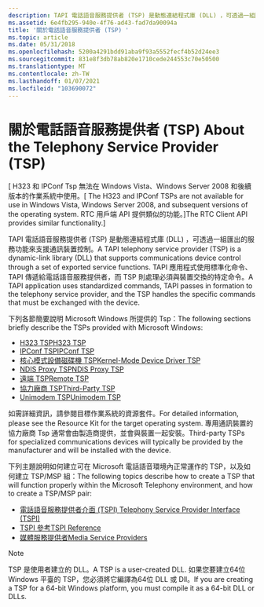```yaml
---
description: TAPI 電話語音服務提供者 (TSP) 是動態連結程式庫 (DLL) ，可透過一組匯出的服務功能來支援通訊裝置控制。
ms.assetid: 6e4fb295-940e-4f76-ad43-fad7da90094a
title: '關於電話語音服務提供者 (TSP) '
ms.topic: article
ms.date: 05/31/2018
ms.openlocfilehash: 5200a4291bdd91aba9f93a5552fecf4b52d24ee3
ms.sourcegitcommit: 831e8f3db78ab820e1710cede244553c70e50500
ms.translationtype: MT
ms.contentlocale: zh-TW
ms.lasthandoff: 01/07/2021
ms.locfileid: "103690072"
---
```

# <a name="about-the-telephony-service-provider-tsp"></a><span data-ttu-id="c9e46-103">關於電話語音服務提供者 (TSP) </span><span class="sxs-lookup"><span data-stu-id="c9e46-103">About the Telephony Service Provider (TSP)</span></span>

<span data-ttu-id="c9e46-104">\[ H323 和 IPConf Tsp 無法在 Windows Vista、Windows Server 2008 和後續版本的作業系統中使用。</span><span class="sxs-lookup"><span data-stu-id="c9e46-104">\[ The H323 and IPConf TSPs are not available for use in Windows Vista, Windows Server 2008, and subsequent versions of the operating system.</span></span> <span data-ttu-id="c9e46-105">RTC 用戶端 API 提供類似的功能。\]</span><span class="sxs-lookup"><span data-stu-id="c9e46-105">The RTC Client API provides similar functionality.\]</span></span>

<span data-ttu-id="c9e46-106">TAPI 電話語音服務提供者 (TSP) 是動態連結程式庫 (DLL) ，可透過一組匯出的服務功能來支援通訊裝置控制。</span><span class="sxs-lookup"><span data-stu-id="c9e46-106">A TAPI telephony service provider (TSP) is a dynamic-link library (DLL) that supports communications device control through a set of exported service functions.</span></span> <span data-ttu-id="c9e46-107">TAPI 應用程式使用標準化命令、TAPI 傳遞給電話語音服務提供者，而 TSP 則處理必須與裝置交換的特定命令。</span><span class="sxs-lookup"><span data-stu-id="c9e46-107">A TAPI application uses standardized commands, TAPI passes in formation to the telephony service provider, and the TSP handles the specific commands that must be exchanged with the device.</span></span>

<span data-ttu-id="c9e46-108">下列各節簡要說明 Microsoft Windows 所提供的 Tsp：</span><span class="sxs-lookup"><span data-stu-id="c9e46-108">The following sections briefly describe the TSPs provided with Microsoft Windows:</span></span>

-   [<span data-ttu-id="c9e46-109">H323 TSP</span><span class="sxs-lookup"><span data-stu-id="c9e46-109">H323 TSP</span></span>](h323-tsp.md)
-   [<span data-ttu-id="c9e46-110">IPConf TSP</span><span class="sxs-lookup"><span data-stu-id="c9e46-110">IPConf TSP</span></span>](ipconf-tsp.md)
-   [<span data-ttu-id="c9e46-111">核心模式設備磁碟機 TSP</span><span class="sxs-lookup"><span data-stu-id="c9e46-111">Kernel-Mode Device Driver TSP</span></span>](kernel-mode-device-driver-tsp.md)
-   [<span data-ttu-id="c9e46-112">NDIS Proxy TSP</span><span class="sxs-lookup"><span data-stu-id="c9e46-112">NDIS Proxy TSP</span></span>](ndis-proxy-tsp.md)
-   [<span data-ttu-id="c9e46-113">遠端 TSP</span><span class="sxs-lookup"><span data-stu-id="c9e46-113">Remote TSP</span></span>](remote-tsp.md)
-   [<span data-ttu-id="c9e46-114">協力廠商 TSP</span><span class="sxs-lookup"><span data-stu-id="c9e46-114">Third-Party TSP</span></span>](third-party-tsp.md)
-   [<span data-ttu-id="c9e46-115">Unimodem TSP</span><span class="sxs-lookup"><span data-stu-id="c9e46-115">Unimodem TSP</span></span>](unimodem-tsp.md)

<span data-ttu-id="c9e46-116">如需詳細資訊，請參閱目標作業系統的資源套件。</span><span class="sxs-lookup"><span data-stu-id="c9e46-116">For detailed information, please see the Resource Kit for the target operating system.</span></span> <span data-ttu-id="c9e46-117">專用通訊裝置的協力廠商 Tsp 通常會由製造商提供，並會與裝置一起安裝。</span><span class="sxs-lookup"><span data-stu-id="c9e46-117">Third-party TSPs for specialized communications devices will typically be provided by the manufacturer and will be installed with the device.</span></span>

<span data-ttu-id="c9e46-118">下列主題說明如何建立可在 Microsoft 電話語音環境內正常運作的 TSP，以及如何建立 TSP/MSP 組：</span><span class="sxs-lookup"><span data-stu-id="c9e46-118">The following topics describe how to create a TSP that will function properly within the Microsoft Telephony environment, and how to create a TSP/MSP pair:</span></span>

-   [<span data-ttu-id="c9e46-119">電話語音服務提供者介面 (TSPI) </span><span class="sxs-lookup"><span data-stu-id="c9e46-119">Telephony Service Provider Interface (TSPI)</span></span>](telephony-service-provider-interface-tspi-.md)
-   [<span data-ttu-id="c9e46-120">TSPI 參考</span><span class="sxs-lookup"><span data-stu-id="c9e46-120">TSPI Reference</span></span>](tspi-reference.md)
-   [<span data-ttu-id="c9e46-121">媒體服務提供者</span><span class="sxs-lookup"><span data-stu-id="c9e46-121">Media Service Providers</span></span>](./media-service-providers-start-page.md)

> [!Note]  
> <span data-ttu-id="c9e46-122">TSP 是使用者建立的 DLL。</span><span class="sxs-lookup"><span data-stu-id="c9e46-122">A TSP is a user-created DLL.</span></span> <span data-ttu-id="c9e46-123">如果您要建立64位 Windows 平臺的 TSP，您必須將它編譯為64位 DLL 或 Dll。</span><span class="sxs-lookup"><span data-stu-id="c9e46-123">If you are creating a TSP for a 64-bit Windows platform, you must compile it as a 64-bit DLL or DLLs.</span></span>

 

 

 
